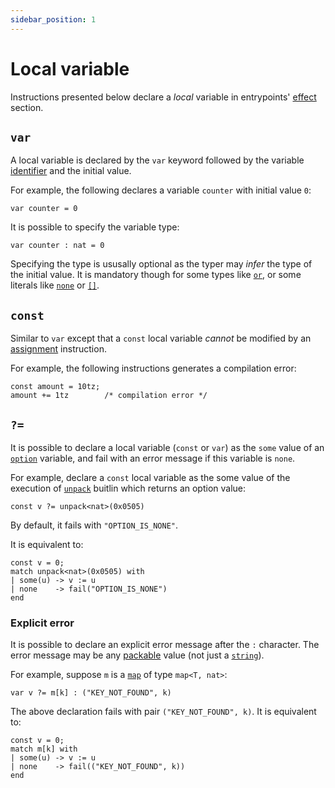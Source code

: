 ```yaml
---
sidebar_position: 1
---
```


# Local variable

Instructions presented below declare a *local* variable in entrypoints' [effect](/docs/reference/declarations/entrypoint#effect) section.
## `var`

A local variable is declared by the `var` keyword followed by the variable [identifier](docs/reference/declarations/identifier) and the initial value.

For example, the following declares a variable `counter` with initial value `0`:
```archetype
var counter = 0
```

It is possible to specify the variable type:
```archetype
var counter : nat = 0
```

Specifying the type is ususally optional as the typer may *infer* the type of the initial value. It is mandatory though for some types like [`or`](/docs/reference/types#or<T1,%20T2>), or some literals like [`none`](/docs/reference/types#option<T>) or [`[]`](/docs/reference/types#list<T>).

## `const`

Similar to `var` except that a `const` local variable *cannot* be modified by an [assignment](/docs/reference/instructions/assignment) instruction.

For example, the following instructions generates a compilation error:
```archetype
const amount = 10tz;
amount += 1tz        /* compilation error */
```

## `?=`

It is possible to declare a local variable (`const` or `var`) as the `some` value of an [`option`](/docs/reference/types#option<T>) variable, and fail with an error message if this variable is `none`.

For example, declare a `const` local variable as the some value of the execution of [`unpack`](/docs/reference/expressions/builtins#unpack<T>(b%20:%20bytes)) buitlin which returns an option value:

```archetype
const v ?= unpack<nat>(0x0505)
```

By default, it fails with `"OPTION_IS_NONE"`.

It is equivalent to:
```archetype
const v = 0;
match unpack<nat>(0x0505) with
| some(u) -> v := u
| none    -> fail("OPTION_IS_NONE")
end
```

### Explicit error

It is possible to declare an explicit error message after the `:` character. The error message may be any [packable](/docs/language-basics/types#packable) value (not just a [`string`](/docs/reference/types#string)).

For example, suppose `m` is a [`map`](/docs/reference/types#map<K,%20V>) of type `map<T, nat>`:
```archetype
var v ?= m[k] : ("KEY_NOT_FOUND", k)
```

The above declaration fails with pair `("KEY_NOT_FOUND", k)`. It is equivalent to:
```archetype
const v = 0;
match m[k] with
| some(u) -> v := u
| none    -> fail(("KEY_NOT_FOUND", k))
end
```